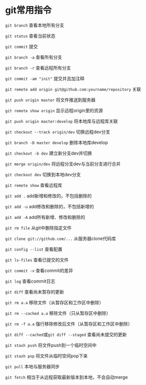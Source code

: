 # git常用指令

`git branch` 查看本地所有分支

`git status` 查看当前状态

`git commit` 提交

`git branch -a` 查看所有分支

`git branch -r` 查看远程所有分支

`git commit -am "init"` 提交并且加注释

`git remote add origin git@github.com:yourname/repository` 关联

`git push origin master` 将文件推送到服务器

`git remote show origin` 显示远程origin里的资源

`git push origin master:develop` 将本地库与远程库关联

`git checkout --track origin/dev` 切换远程dev分支

`git branch -D master develop` 删除本地库develop

`git checkout -b dev` 建立新分支dev并切换

`git merge origin/dev` 将远程分支dev与当前分支进行合并

`git checkout dev` 切换到本地dev分支

`git remote show` 查看远程库

`git add .` add新增和修改的，不包括删除的

`git add -u` add修改和删除的，不包括新增的

`git add -A` add所有新增、修改和删除的

`git rm file` 从git中删除指定文件

`git clone git://github.com/...` 从服务器clone代码库

`git config --list` 查看配置

`git ls-files` 查看已提交的文件

`git commit -v` 查看commit的差异

`git log` 查看commit日志

`git diff` 查看尚未暂存的更新

`git rm a.a` 移除文件（从暂存区和工作区中删除）

`git rm --cached a.a` 移除文件（只从暂存区中删除）

`git rm -f a.a` 强行移除修改后文件（从暂存区和工作区中删除）

`git diff --cached`或`git diff --staged` 查看尚未提交的更新

`git stash push` 将文件push到一个临时空间中

`git stash pop` 将文件从临时空间pop下来

`git pull` 本地与服务器同步

`git fetch` 相当于从远程获取最新版本到本地，不会自动merge
